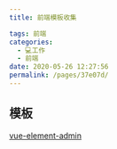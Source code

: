 ```yaml
---
title: 前端模板收集

tags: 前端
categories: 
  - 💻工作
  - 前端
date: 2020-05-26 12:27:56
permalink: /pages/37e07d/
---
```

## 模板

[vue-element-admin](https://panjiachen.gitee.io/vue-element-admin-site/zh/)
